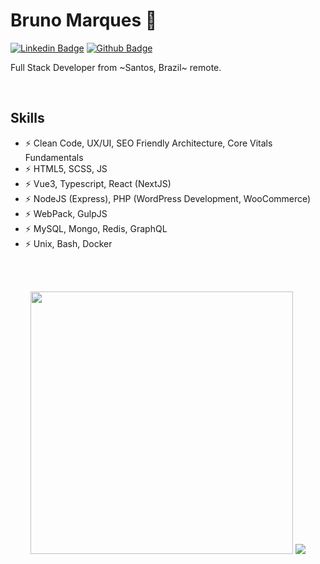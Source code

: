 # Bruno Marques 👋

[![Linkedin Badge](https://img.shields.io/badge/-LinkedIn-407bff?style=flat-square&labelColor=407bff&logo=Linkedin&logoColor=white&link=https://www.linkedin.com/in/brunomarks7/)](https://www.linkedin.com/in/brunomarks7/) [![Github Badge](https://img.shields.io/badge/-Github-407bff?style=flat-square&labelColor=407bff&logo=Github&logoColor=white&link=https://github.com/brunomarks7)](https://github.com/brunomarks7)

Full Stack Developer from ~Santos, Brazil~ remote. 

<br/>

## Skills
-  ⚡  Clean Code, UX/UI, SEO Friendly Architecture, Core Vitals Fundamentals
-  ⚡  HTML5, SCSS, JS
-  ⚡  Vue3, Typescript, React (NextJS)
-  ⚡  NodeJS (Express), PHP (WordPress Development, WooCommerce)
-  ⚡  WebPack, GulpJS
-  ⚡  MySQL, Mongo, Redis, GraphQL
-  ⚡  Unix, Bash, Docker

<br/>
<br />

<p align='center'>
  <img src="https://github-readme-stats.vercel.app/api?username=brunomarks7&show_icons=true&theme=dracula" width="420">
  <img src="https://github-readme-stats.vercel.app/api/top-langs/?username=brunomarks7&layout=compact&theme=dracula" style="max-width:100%;">
</p>
